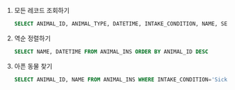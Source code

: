 1. 모든 레코드 조회하기

   ```sql
   SELECT ANIMAL_ID, ANIMAL_TYPE, DATETIME, INTAKE_CONDITION, NAME, SEX_UPON_INTAKE FROM ANIMAL_INS ORDER BY ANIMAL_ID
   ```

2. 역순 정렬하기

   ```sql
   SELECT NAME, DATETIME FROM ANIMAL_INS ORDER BY ANIMAL_ID DESC
   ```

3. 아픈 동물 찾기

   ```sql
   SELECT ANIMAL_ID, NAME FROM ANIMAL_INS WHERE INTAKE_CONDITION='Sick'
   ```

   